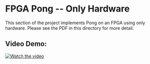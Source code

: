 # FPGA Pong -- Only Hardware
This section of the project implements Pong on an FPGA using only hardware. Please see the PDF in this directory for more detail.

## Video Demo:

[![Watch the video](https://img.youtube.com/vi/xeyRFYQphgc/maxresdefault.jpg)](https://youtu.be/xeyRFYQphgc)
